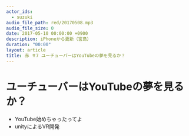 ```yaml
---
actor_ids:
  - suzuki
audio_file_path: red/20170508.mp3
audio_file_size: 0
date: 2017-05-10 00:00:00 +0900
description: iPhoneから更新（宮島）
duration: "00:00"
layout: article
title: 赤 ＃7 ユーチューバーはYouTubeの夢を見るか？
---
```

# ユーチューバーはYouTubeの夢を見るか？
* YouTube始めちゃったってよ
* unityによるVR開発